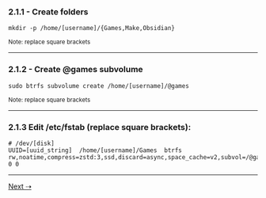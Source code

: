 ### 2.1.1 - Create folders

`mkdir -p /home/[username]/{Games,Make,Obsidian}`

<sub> Note: replace square brackets </sub>

---
### 2.1.2 - Create @games subvolume

`sudo btrfs subvolume create /home/[username]/@games`

<sub> Note: replace square brackets </sub>

---
### 2.1.3 Edit /etc/fstab (replace square brackets):

```
# /dev/[disk]
UUID=[uuid_string]	/home/[username]/Games	btrfs     	rw,noatime,compress=zstd:3,ssd,discard=async,space_cache=v2,subvol=/@games	0 0
```

---

[Next ⇢](2.2%20-%20Install%20Microsoft%20Fonts.md)
